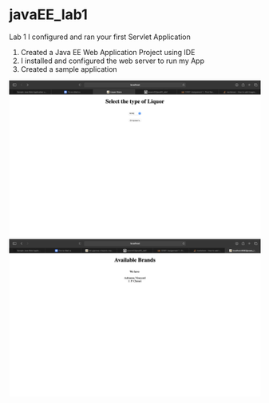 # javaEE_lab1
Lab 1
I configured and ran your first Servlet Application

1. Created a Java EE Web Application Project using IDE
2. I installed and configured the web server to run my App
3. Created a sample application

![Screenshot](first.png)
![Screenshot](second.png)
